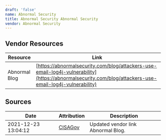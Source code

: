 ```yaml
---
draft: 'false'
name: Abnormal Security
title: Abnormal Security Abnormal Security
vendor: Abnormal Security
---
```


## Vendor Resources
| Resource | Link |
| --- | --- |
| Abnormal Blog | [https://abnormalsecurity.com/blog/attackers-use-email-log4j-vulnerability](https://abnormalsecurity.com/blog/attackers-use-email-log4j-vulnerability) |



## Sources
| Date | Attribution | Description |
| --- | --- | --- |
| 2021-12-23 13:04:12 | [CISAGov](https://raw.githubusercontent.com/cisagov/log4j-affected-db/develop/README.md) | Updated vendor link Abnormal Blog.  |
